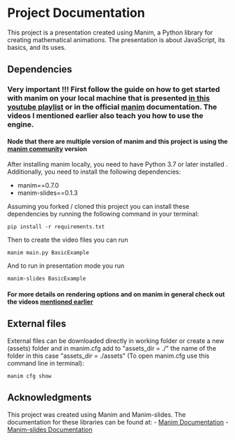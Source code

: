 # Project Documentation

This project is a presentation created using Manim, a Python library for creating mathematical animations. The presentation is about JavaScript, its basics, and its uses.

## Dependencies

### Very important !!! First follow the guide on how to get started with manim on your local machine that is presented [in this youtube playlist](https://www.youtube.com/watch?v=rUsUrbWb2D4&list=PLsMrDyoG1sZm6-jIUQCgN3BVyEVOZz3LQ) or in the official [manim](https://www.manim.community/) documentation. The videos I mentioned earlier also teach you how to use the engine.

#### Node that there are multiple version of manim and this project is using the [manim community](https://github.com/manimCommunity/manim) version

After installing manim locally, you need to have Python 3.7 or later installed . Additionally, you need to install the following dependencies:

- manim==0.7.0
- manim-slides==0.1.3

Assuming you forked / cloned this project you can install these dependencies by running the following command in your terminal:

```ssh
pip install -r requirements.txt
```

Then to create the video files you can run

```ssh
manim main.py BasicExample
```

And to run in presentation mode you run

```ssh
manim-slides BasicExample
```

#### For more details on rendering options and on manim in general check out the videos [mentioned earlier](https://www.youtube.com/watch?v=rUsUrbWb2D4&list=PLsMrDyoG1sZm6-jIUQCgN3BVyEVOZz3LQ)

## External files

External files can be downloaded directly in working folder or create a new (assets) folder and in manim.cfg add to "assets_dir = ./" the name of the folder in this case "assets_dir = ./assets"
(To open manim.cfg use this command line in terminal):

```ssh
manim cfg show
```

## Acknowledgments

This project was created using Manim and Manim-slides. The documentation for these libraries can be found at: - [Manim Documentation](https://docs.manim.community/en/latest/) - [Manim-slides Documentation](https://github.com/jeertmans/manim-slides)
